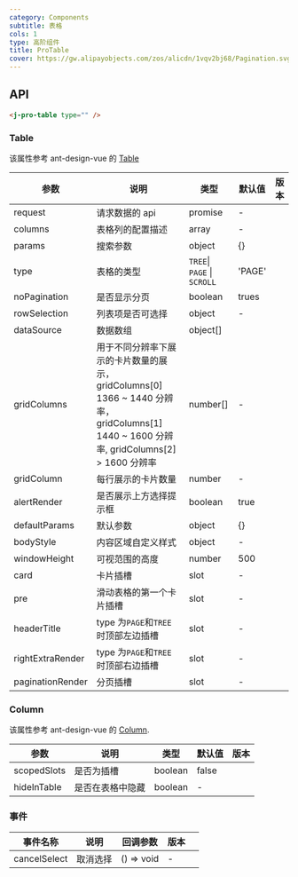 ```yaml
---
category: Components
subtitle: 表格
cols: 1
type: 高阶组件
title: ProTable
cover: https://gw.alipayobjects.com/zos/alicdn/1vqv2bj68/Pagination.svg
---
```


## API

```html
<j-pro-table type="" />
```

### Table

该属性参考 ant-design-vue 的 [Table](https://www.antdv.com/components/table-cn#Table)

| 参数             | 说明                                                                                                                                        | 类型                        | 默认值 | 版本 |
| ---------------- | ------------------------------------------------------------------------------------------------------------------------------------------- | --------------------------- | ------ | ---- |
| request          | 请求数据的 api                                                                                                                              | promise                     | -      |      |
| columns          | 表格列的配置描述                                                                                                                            | array                       | -      |      |
| params           | 搜索参数                                                                                                                                    | object                      | {}     |      |
| type             | 表格的类型                                                                                                                                  | `TREE`\| `PAGE` \| `SCROLL` | 'PAGE' |      |
| noPagination     | 是否显示分页                                                                                                                                | boolean                     | trues  |      |
| rowSelection     | 列表项是否可选择                                                                                                                            | object                      | -      |      |
| dataSource       | 数据数组                                                                                                                                    | object\[]                   |        |      |
| gridColumns      | 用于不同分辨率下展示的卡片数量的展示，gridColumns\[0] 1366 ~ 1440 分辨率，gridColumns\[1] 1440 ~ 1600 分辨率, gridColumns\[2] > 1600 分辨率 | number[]                    | -      |      |
| gridColumn       | 每行展示的卡片数量                                                                                                                          | number                      | -      |      |
| alertRender      | 是否展示上方选择提示框                                                                                                                      | boolean                     | true   |      |
| defaultParams    | 默认参数                                                                                                                                    | object                      | {}     |      |
| bodyStyle        | 内容区域自定义样式                                                                                                                          | object                      | -      |      |
| windowHeight     | 可视范围的高度                                                                                                                              | number                      | 500    |      |
| card             | 卡片插槽                                                                                                                                    | slot                        | -      |      |
| pre              | 滑动表格的第一个卡片插槽                                                                                                                    | slot                        | -      |      |
| headerTitle      | type 为`PAGE`和`TREE`时顶部左边插槽                                                                                                         | slot                        | -      |      |
| rightExtraRender | type 为`PAGE`和`TREE`时顶部右边插槽                                                                                                         | slot                        | -      |      |
| paginationRender | 分页插槽                                                                                                                                    | slot                        | -      |      |

### Column

该属性参考 ant-design-vue 的 [Column](https://www.antdv.com/components/table-cn#Column).

| 参数        | 说明       | 类型    | 默认值 | 版本 |
| ----------- | ---------- | ------- | ------ | ---- |
| scopedSlots | 是否为插槽 | boolean | false  |      |
| hideInTable | 是否在表格中隐藏 | boolean | -  |      |

### 事件

| 事件名称     | 说明     | 回调参数   | 版本 |     |
| ------------ | -------- | ---------- | ---- | --- |
| cancelSelect | 取消选择 | () => void | -    |     |
